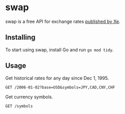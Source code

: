 # swap

swap is a free API for exchange rates [published by Xe](https://www.xe.com/currencytables/).

## Installing

To start using swap, install Go and run `go mod tidy`.

## Usage

Get historical rates for any day since Dec 1, 1995.

```http
GET /2006-01-02?base=USD&symbols=JPY,CAD,CNY,CHF
```

Get currency symbols.

```http
GET /symbols
```